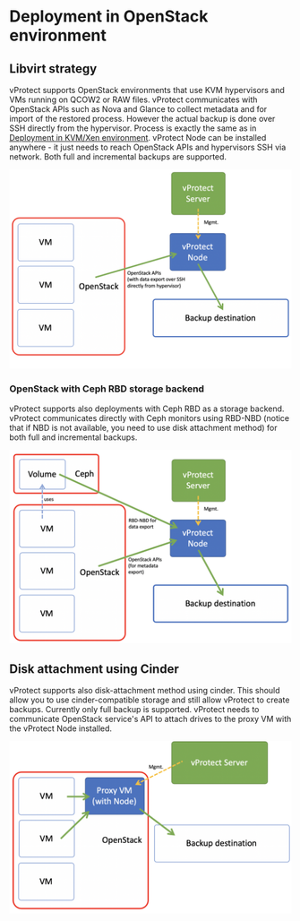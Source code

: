 # Deployment in OpenStack environment


## Libvirt strategy

vProtect supports OpenStack environments that use KVM hypervisors and VMs running on QCOW2 or RAW files. vProtect communicates with OpenStack APIs such as Nova and Glance to collect metadata and for import of the restored process. However the actual backup is done over SSH directly from the hypervisor. Process is exactly the same as in [Deployment in KVM/Xen environment](deployment-in-kvm-xen-environment.md). vProtect Node can be installed anywhere - it just needs to reach OpenStack APIs and hypervisors SSH via network. Both full and incremental backups are supported.

![](../.gitbook/assets/openstack.png)


### OpenStack with Ceph RBD storage backend

vProtect supports also deployments with Ceph RBD as a storage backend. vProtect communicates directly with Ceph monitors using RBD-NBD (notice that if NBD is not available, you need to use disk attachment method) for both full and incremental backups.

![](../.gitbook/assets/openstack-ceph.png)


## Disk attachment using Cinder

vProtect supports also disk-attachment method using cinder. This should allow you to use cinder-compatible storage and still allow vProtect to create backups. Currently only full backup is supported. vProtect needs to communicate OpenStack service's API to attach drives to the proxy VM with the vProtect Node installed.

![](../.gitbook/assets/openstack-disk_attachment.png)



